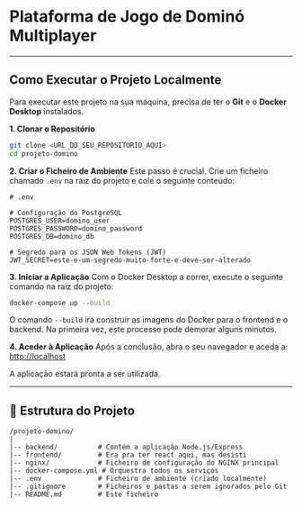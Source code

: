 # Plataforma de Jogo de Dominó Multiplayer


---

## Como Executar o Projeto Localmente

Para executar este projeto na sua máquina, precisa de ter o **Git** e o **Docker Desktop** instalados.

**1. Clonar o Repositório**
```bash
git clone <URL_DO_SEU_REPOSITORIO_AQUI>
cd projeto-domino
```

**2. Criar o Ficheiro de Ambiente**
Este passo é crucial. Crie um ficheiro chamado `.env` na raiz do projeto e cole o seguinte conteúdo:

```
# .env

# Configuração do PostgreSQL
POSTGRES_USER=domino_user
POSTGRES_PASSWORD=domino_password
POSTGRES_DB=domino_db

# Segredo para os JSON Web Tokens (JWT)
JWT_SECRET=este-e-um-segredo-muito-forte-e-deve-ser-alterado
```

**3. Iniciar a Aplicação**
Com o Docker Desktop a correr, execute o seguinte comando na raiz do projeto:

```bash
docker-compose up --build
```

O comando `--build` irá construir as imagens do Docker para o frontend e o backend. Na primeira vez, este processo pode demorar alguns minutos.

**4. Aceder à Aplicação**
Após a conclusão, abra o seu navegador e aceda a:
[http://localhost](http://localhost)

A aplicação estará pronta a ser utilizada.

---

## 📂 Estrutura do Projeto

```
/projeto-domino/
|
|-- backend/          # Contém a aplicação Node.js/Express
|-- frontend/         # Era pra ter react aqui, mas desisti
|-- nginx/            # Ficheiro de configuração do NGINX principal
|-- docker-compose.yml # Orquestra todos os serviços
|-- .env              # Ficheiro de ambiente (criado localmente)
|-- .gitignore        # Ficheiros e pastas a serem ignorados pelo Git
|-- README.md         # Este ficheiro
